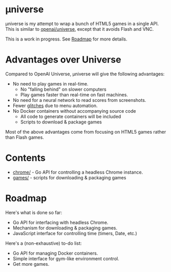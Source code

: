 # μniverse

μniverse is my attempt to wrap a bunch of HTML5 games in a single API. This is similar to [openai/universe](https://github.com/openai/universe), except that it avoids Flash and VNC.

This is a work in progress. See [Roadmap](#roadmap) for more details.

# Advantages over Universe

Compared to OpenAI Universe, μniverse will give the following advantages:

 * No need to play games in real-time.
   * No "falling behind" on slower computers
   * Play games faster than real-time on fast machines.
 * No need for a neural network to read scores from screenshots.
 * Fewer [glitches](https://github.com/openai/universe/issues/187) due to menu automation.
 * No Docker containers without accompanying source code
   * All code to generate containers will be included
   * Scripts to download & package games

Most of the above advantages come from focusing on HTML5 games rather than Flash games.

# Contents

 * [chrome/](chrome) - Go API for controlling a headless Chrome instance.
 * [games/](games) - scripts for downloading & packaging games

# Roadmap

Here's what is done so far:

 * Go API for interfacing with headless Chrome.
 * Mechanism for downloading & packaging games.
 * JavaScript interface for controlling time (timers, Date, etc.)

Here's a (non-exhaustive) to-do list:

 * Go API for managing Docker containers.
 * Simple interface for gym-like environment control.
 * Get more games.
